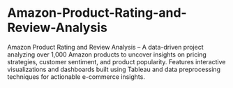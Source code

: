 # Amazon-Product-Rating-and-Review-Analysis
Amazon Product Rating and Review Analysis – A data-driven project analyzing over 1,000 Amazon products to uncover insights on pricing strategies, customer sentiment, and product popularity. Features interactive visualizations and dashboards built using Tableau and data preprocessing techniques for actionable e-commerce insights.
